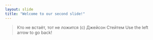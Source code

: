 ```yaml
---
layout: slide
title: "Welcome to our second slide!"
---
```

> Кто не встаёт, тот не ложится (с) Джейсон Стейтем
Use the left arrow to go back!
